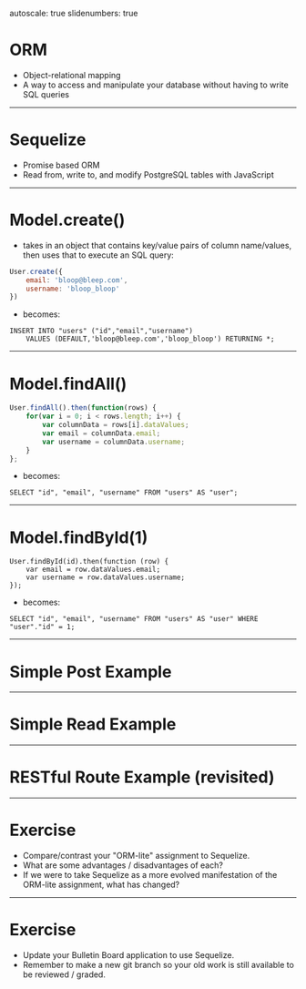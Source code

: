 autoscale: true
slidenumbers: true

# ORM
- Object-relational mapping
- A way to access and manipulate your database without having to write SQL queries

---

# Sequelize
- Promise based ORM
- Read from, write to, and modify PostgreSQL tables with JavaScript

---

# Model.create()
- takes in an object that contains key/value pairs of column name/values, then uses that to execute an SQL query:

```js
User.create({
	email: 'bloop@bleep.com',
	username: 'bloop_bloop'
})
```

- becomes:

```
INSERT INTO "users" ("id","email","username")
	VALUES (DEFAULT,'bloop@bleep.com','bloop_bloop') RETURNING *;
```

---

# Model.findAll()

```js
User.findAll().then(function(rows) {
	for(var i = 0; i < rows.length; i++) {
		var columnData = rows[i].dataValues;
		var email = columnData.email;
		var username = columnData.username;
	}
};
```

- becomes:

```
SELECT "id", "email", "username" FROM "users" AS "user";
```

---

# Model.findById(1)

```
User.findById(id).then(function (row) {
	var email = row.dataValues.email;
	var username = row.dataValues.username;
});
```

- becomes:

```
SELECT "id", "email", "username" FROM "users" AS "user" WHERE "user"."id" = 1;
```

---

# Simple Post Example

---

# Simple Read Example

---

# RESTful Route Example (revisited)

---

# Exercise
- Compare/contrast your "ORM-lite" assignment to Sequelize.
- What are some advantages / disadvantages of each?
- If we were to take Sequelize as a more evolved manifestation of the ORM-lite assignment, what has changed?

---

# Exercise
- Update your Bulletin Board application to use Sequelize.
- Remember to make a new git branch so your old work is still available to be reviewed / graded.